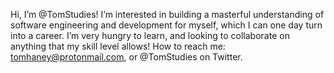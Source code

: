 Hi, I’m @TomStudies!
I’m interested in building a masterful understanding of software engineering and development for myself, which I can one day turn into a career.
I’m very hungry to learn, and looking to collaborate on anything that my skill level allows!
How to reach me: tomhaney@protonmail.com, or @TomStudies on Twitter.
